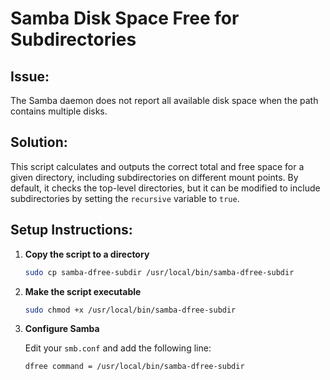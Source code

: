 # Samba Disk Space Free for Subdirectories

## Issue:
The Samba daemon does not report all available disk space when the path contains multiple disks.

## Solution:
This script calculates and outputs the correct total and free space for a given directory, including subdirectories on different mount points. By default, it checks the top-level directories, but it can be modified to include subdirectories by setting the `recursive` variable to `true`.

## Setup Instructions:

1. **Copy the script to a directory**

    ```bash
    sudo cp samba-dfree-subdir /usr/local/bin/samba-dfree-subdir
    ```

2. **Make the script executable**

    ```bash
    sudo chmod +x /usr/local/bin/samba-dfree-subdir
    ```

3. **Configure Samba**

    Edit your `smb.conf` and add the following line:

    ```bash
    dfree command = /usr/local/bin/samba-dfree-subdir
    ```
